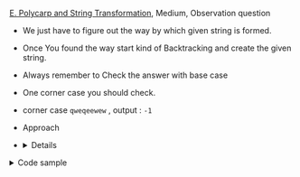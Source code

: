 [E. Polycarp and String Transformation](https://codeforces.com/contest/1560/problem/E), Medium, Observation question
 - We just have to figure out the way by which given string is formed.
 - Once You found the way start kind of Backtracking and create the given string.
 - Always remember to Check the answer with base case
 - One corner case you should check. 
 - corner case  `qweqeewew` , output : `-1`
 - Approach
 - <details>
   
   - observe carefully last element of the `string t` must be the last element to be removed
   - lets just say we found that there are `n` different characters in `string t`
   - if we know the frequency of last character of `string t` and divide it by `n`
   - we can find the frequency of that `last character`
   - similarly by using this approach and gradually decreasing `n` we can get the frequency of every character
   - which is going to be present in my answer then
   - looping over `t` until the `frequency is zero` and we get
   - `string s` but to check the corner case we again
   - make `t` from `s` and compare it with initial given string
     </details>
   <details>
   <summary>Code sample </summary>
   
   ```cpp

    #include <bits/stdc++.h>
    using namespace std;
    
    string helper(string str, char ch) {
        str.erase(remove(str.begin(), str.end(), ch), str.end());
        return str;
    }
    
    int main() {
        int test;
        cin >> test;
        while (test--) {
            string str;
            cin >> str;
   
            unordered_map<char, int> mp;
            string tempString = "";
            vector<int> hash(26, 0);
            
            for (int i = 0; i < str.length(); ++i)
              hash[str[i] - 'a']++;
            
            int countElements = 0;
            for (auto i : hash)
              if (i > 0)
                countElements++;
            
            int flag = 0;
            for (int i = str.length() - 1; i >= 0; i--) {
              if (!mp.count(str[i]) && countElements > 0) {
                if (hash[str[i] - 'a'] % countElements != 0) {
                  flag = 1;
                  break;
                }
                int k = hash[str[i] - 'a'] / countElements;
                mp[str[i]] = k;
                tempString += str[i];
                countElements--;
              }
            }
            
            if (flag == 0) {
              reverse(tempString.begin(), tempString.end());
              string ans = "";
              for (int i = 0; i < str.length(); ++i) {
                if (mp[str[i]] == 0)
                  break;
                ans += str[i];
                mp[str[i]]--;
              }
              string temp = ans, temp2 = ans;
            
              for (int i = 0; i < tempString.length(); ++i) {
                // Use helper function to remove all occurance of a character from string!!
                temp2 = helper(temp2, tempString[i]);
                temp += temp2;
              }
            
              if (temp == temp2)
                cout << ans << " " << tempString << endl;
              else
                cout << -1 << endl;
            
            } else {
              cout << -1 << endl;
            }
        }
    }


   ```
   </details>

